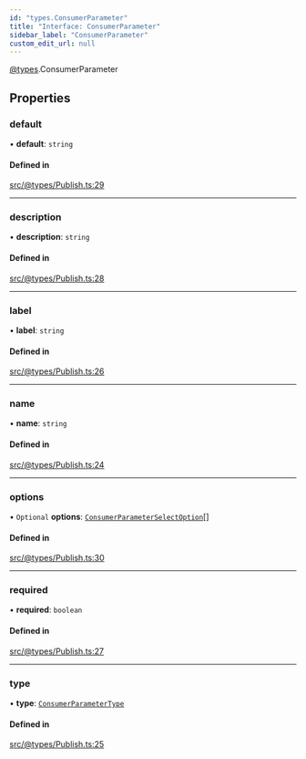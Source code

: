 ```yaml
---
id: "types.ConsumerParameter"
title: "Interface: ConsumerParameter"
sidebar_label: "ConsumerParameter"
custom_edit_url: null
---
```


[@types](../modules/types.md).ConsumerParameter

## Properties

### default

• **default**: `string`

#### Defined in

[src/@types/Publish.ts:29](https://github.com/deltaDAO/nautilus/blob/9e325d7/src/@types/Publish.ts#L29)

___

### description

• **description**: `string`

#### Defined in

[src/@types/Publish.ts:28](https://github.com/deltaDAO/nautilus/blob/9e325d7/src/@types/Publish.ts#L28)

___

### label

• **label**: `string`

#### Defined in

[src/@types/Publish.ts:26](https://github.com/deltaDAO/nautilus/blob/9e325d7/src/@types/Publish.ts#L26)

___

### name

• **name**: `string`

#### Defined in

[src/@types/Publish.ts:24](https://github.com/deltaDAO/nautilus/blob/9e325d7/src/@types/Publish.ts#L24)

___

### options

• `Optional` **options**: [`ConsumerParameterSelectOption`](../modules/types.md#consumerparameterselectoption)[]

#### Defined in

[src/@types/Publish.ts:30](https://github.com/deltaDAO/nautilus/blob/9e325d7/src/@types/Publish.ts#L30)

___

### required

• **required**: `boolean`

#### Defined in

[src/@types/Publish.ts:27](https://github.com/deltaDAO/nautilus/blob/9e325d7/src/@types/Publish.ts#L27)

___

### type

• **type**: [`ConsumerParameterType`](../modules/types.md#consumerparametertype)

#### Defined in

[src/@types/Publish.ts:25](https://github.com/deltaDAO/nautilus/blob/9e325d7/src/@types/Publish.ts#L25)
